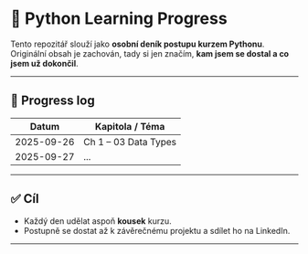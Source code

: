 # 📘 Python Learning Progress

Tento repozitář slouží jako **osobní deník postupu kurzem Pythonu**.  
Originální obsah je zachován, tady si jen značím, **kam jsem se dostal a co jsem už dokončil**.  


---

## 📅 Progress log

| Datum       | Kapitola / Téma |
|-------------|-----------------|
| 2025-09-26  | Ch 1 – 03 Data Types | 
| 2025-09-27        | ...             | 

---

## ✅ Cíl
- Každý den udělat aspoň **kousek** kurzu.  
- Postupně se dostat až k závěrečnému projektu a sdílet ho na LinkedIn.  

---
